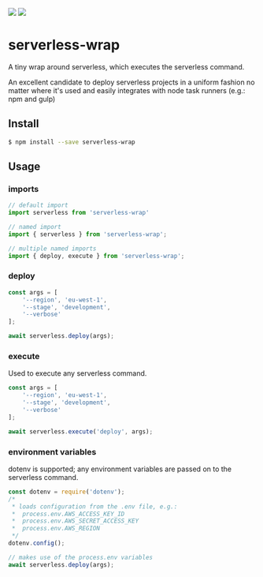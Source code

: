 <a href="https://www.npmjs.com/package/serverless-wrap"><img src="https://img.shields.io/npm/v/serverless-wrap.svg"></a>
<a href="https://www.npmjs.com/package/serverless-wrap"><img src="https://img.shields.io/npm/dt/serverless-wrap.svg"></a>

# serverless-wrap
A tiny wrap around serverless, which executes the serverless command.

An excellent candidate to deploy serverless projects in a uniform fashion no matter where it's used and easily integrates with node task runners (e.g.: npm and gulp)
## Install

```bash
$ npm install --save serverless-wrap
```

## Usage

### imports
```js
// default import
import serverless from 'serverless-wrap'

// named import
import { serverless } from 'serverless-wrap';

// multiple named imports
import { deploy, execute } from 'serverless-wrap';
```
### deploy
```js
const args = [
    '--region', 'eu-west-1',
    '--stage', 'development',
    '--verbose'
];

await serverless.deploy(args);
```

### execute
Used to execute any serverless command.
```js
const args = [
    '--region', 'eu-west-1',
    '--stage', 'development',
    '--verbose'
];

await serverless.execute('deploy', args);
```
### environment variables
dotenv is supported; any environment variables are passed on to the serverless command.
```js
const dotenv = require('dotenv');
/*
 * loads configuration from the .env file, e.g.:
 *  process.env.AWS_ACCESS_KEY_ID
 *  process.env.AWS_SECRET_ACCESS_KEY
 *  process.env.AWS_REGION
 */
dotenv.config();

// makes use of the process.env variables
await serverless.deploy(args);
```
